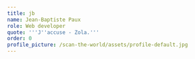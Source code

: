 ```yaml
---
title: jb
name: Jean-Baptiste Paux
role: Web developer
quote: '''J''accuse - Zola.'''
order: 0
profile_picture: /scan-the-world/assets/profile-default.jpg
---
```


